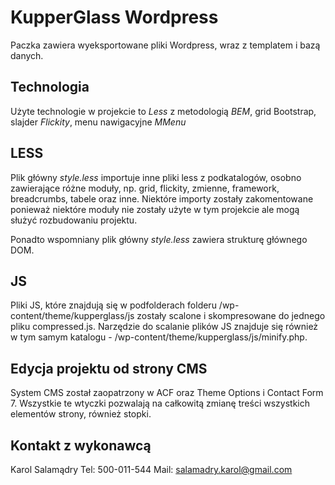 # KupperGlass Wordpress

Paczka zawiera wyeksportowane pliki Wordpress, wraz z templatem i bazą danych.

## Technologia

Użyte technologie w projekcie to *Less* z metodologią *BEM*, grid Bootstrap, slajder *Flickity*, menu nawigacyjne *MMenu*

## LESS

Plik główny *style.less* importuje inne pliki less z podkatalogów, osobno zawierające różne moduły, np. grid, flickity, zmienne, framework, breadcrumbs, tabele oraz inne. Niektóre importy zostały zakomentowane ponieważ niektóre moduły nie zostały użyte w tym projekcie ale mogą służyć rozbudowaniu projektu.

Ponadto wspomniany plik główny *style.less* zawiera strukturę głównego DOM.

## JS

Pliki JS, które znajdują się w podfolderach folderu /wp-content/theme/kupperglass/js zostały scalone i skompresowane do jednego pliku compressed.js. Narzędzie do scalanie plików JS znajduje się również w tym samym katalogu - /wp-content/theme/kupperglass/js/minify.php.

## Edycja projektu od strony CMS

System CMS został zaopatrzony w ACF oraz Theme Options i Contact Form 7. Wszystkie te wtyczki pozwalają na całkowitą zmianę treści wszystkich elementów strony, również stopki.

## Kontakt z wykonawcą

Karol Salamądry
Tel: 500-011-544
Mail: salamadry.karol@gmail.com